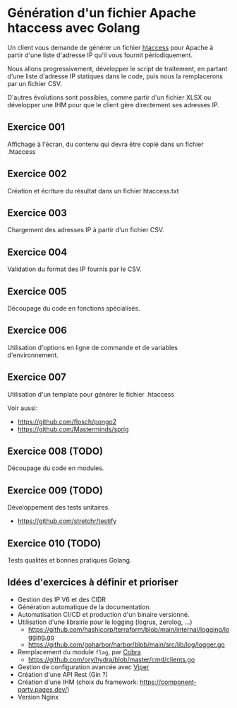 # Génération d'un fichier Apache htaccess avec Golang

Un client vous demande de générer un fichier [htaccess](http://httpd.apache.org/docs/current/howto/htaccess.html) pour Apache à partir d'une liste d'adresse IP qu'il vous fournit périodiquement.

Nous allons progressivement, développer le script de traitement, en partant d'une liste d'adresse IP statiques dans le code, puis nous la remplacerons par un fichier CSV. 

D'autres évolutions sont possibles, comme partir d'un fichier XLSX ou développer une IHM pour que le client gère directement ses adresses IP.

## Exercice 001

Affichage à l'écran, du contenu qui devra être copié dans un fichier .htaccess

## Exercice 002

Création et écriture du résultat dans un fichier htaccess.txt

## Exercice 003

Chargement des adresses IP à partir d'un fichier CSV.

## Exercice 004

Validation du format des IP fournis par le CSV.

## Exercice 005

Découpage du code en fonctions spécialisés.

## Exercice 006

Utilisation d'options en ligne de commande et de variables d'environnement.

## Exercice 007

Utilisation d'un template pour générer le fichier .htaccess

Voir aussi:
- https://github.com/flosch/pongo2
- https://github.com/Masterminds/sprig

## Exercice 008 (TODO)

Découpage du code en modules.

## Exercice 009 (TODO)

Développement des tests unitaires.

- https://github.com/stretchr/testify

## Exercice 010 (TODO)

Tests qualités et bonnes pratiques Golang.

## Idées d'exercices à définir et prioriser

- Gestion des IP V6 et des CIDR
- Génération automatique de la documentation.
- Automatisation CI/CD et production d'un binaire versionné.
- Utilisation d'une librairie pour le logging (logrus, zerolog, ...)
    - https://github.com/hashicorp/terraform/blob/main/internal/logging/logging.go
    - https://github.com/goharbor/harbor/blob/main/src/lib/log/logger.go
- Remplacement du module `flag`, par [Cobra](https://github.com/spf13/cobra)
    - https://github.com/ory/hydra/blob/master/cmd/clients.go
- Gestion de configuration avancée avec [Viper](https://github.com/spf13/viper)
- Création d'une API Rest (Gin ?)
- Création d'une IHM (choix du framework: https://component-party.pages.dev/)
- Version Nginx



